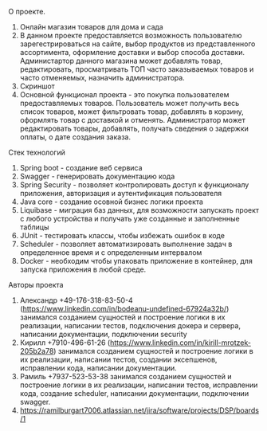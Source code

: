 О проекте.
1. Онлайн магазин товаров для дома и сада
2. В данном проекте предоставляется возможность пользователю зарегестрироваться на сайте, 
выбор продуктов из представленного ассортимента, оформление доставки и выбор способа доставки. Администартор данного
магазина может добавлять товар, редактировать, просматривать ТОП часто заказываемых
товаров и часто отменяемых, назначить администратора. 
3. Скриншот
4. Основной функционал проекта - это покупка пользователем предоставляемых товаров. Пользователь может получить весь
список товаров, может фильтровать товар, добавлять в корзину, оформлять товар с доставкой и отменять. Администратор
может редактировать товары, добавлять, получать сведения о задержки оплаты, о дате создания заказа.

Стек технологий
1. Spring boot - создание веб сервиса
2. Swagger - генерировать документацию кода
3. Spring Security - позволяет контролировать доступ к функционалу приложения, авторизация и 
аутентификация пользователя
4. Java core - создание осовной бизнес логики проекта
5. Liquibase - миграция баз данных, для возможности запускать проект с любого устройства и получать уже созданные
и заполненные таблицы
6. JUnit - тестировать классы, чтобы избежать ошибок в коде
7. Scheduler - позволяет автоматизировать выполнение задач в определенное время и с определенным интервалом
8. Docker - необходим чтобы упаковать приложение в контейнер, для запуска приложения в любой среде.

Авторы проекта
1. Александр +49-176-318-83-50-4 (https://www.linkedin.com/in/bodeanu-undefined-67924a32b/)
занимался созданием сущностей и построение логики в их реализации, написании тестов, 
подключения докера и сервера, написании документации, подключении security
2. Кирилл +7910-496-61-26 (https://www.linkedin.com/in/kirill-mrotzek-205b2a78)
занимался созданием сущностей и построение логики в их реализации, написании тестов,
создании эксепшенов, исправлении кода, написании документации.
3. Рамиль +7937-523-53-38 занимался созданием сущностей и построение логики в их реализации, написании тестов,
исправлении кода, создание scheduler, написании документации, подключении swagger.
4. https://ramilburgart7006.atlassian.net/jira/software/projects/DSP/boards/1

